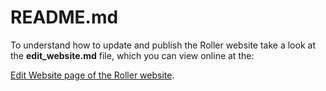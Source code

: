 # README.md

To understand how to update and publish the Roller website take a look at the **edit_website.md** file, which you can view online at the:

 [Edit Website page of the Roller website](http://roller.apache.org/getinvolved/edit_website.html).
